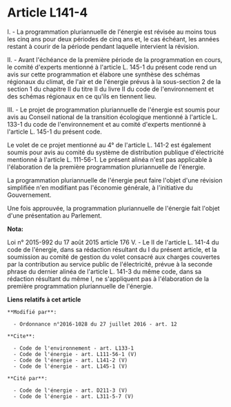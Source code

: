 # Article L141-4

I. - La programmation pluriannuelle de l'énergie est révisée au moins tous les cinq ans pour deux périodes de cinq ans et, le
cas échéant, les années restant à courir de la période pendant laquelle intervient la révision. 

II. - Avant l'échéance de la première période de la programmation en cours, le comité d'experts mentionné à l'article L.
145-1 du présent code rend un avis sur cette programmation et élabore une synthèse des schémas régionaux du climat, de l'air
et de l'énergie prévus à la sous-section 2 de la section 1 du chapitre II du titre II du livre II du code de l'environnement
et des schémas régionaux en ce qu'ils en tiennent lieu. 

III. - Le projet de programmation pluriannuelle de l'énergie est soumis pour avis au Conseil national de la transition
écologique mentionné à l'article L. 133-1 du code de l'environnement et au comité d'experts mentionné à l'article L. 145-1 du
présent code. 

Le volet de ce projet mentionné au 4° de l'article L. 141-2 est également soumis pour avis au comité du système de
distribution publique d'électricité mentionné à l'article L. 111-56-1. Le présent alinéa n'est pas applicable à l'élaboration
de la première programmation pluriannuelle de l'énergie. 

La programmation pluriannuelle de l'énergie peut faire l'objet d'une révision simplifiée n'en modifiant pas l'économie
générale, à l'initiative du Gouvernement. 

Une fois approuvée, la programmation pluriannuelle de l'énergie fait l'objet d'une présentation au Parlement.

**Nota:**

Loi n° 2015-992 du 17 août 2015 article 176 V. - Le II de l'article L. 141-4 du code de l'énergie, dans sa rédaction
résultant du I du présent article, et la soumission au comité de gestion du volet consacré aux charges couvertes par la
contribution au service public de l'électricité, prévue à la seconde phrase du dernier alinéa de l'article L. 141-3 du même
code, dans sa rédaction résultant du même I, ne s'appliquent pas à l'élaboration de la première programmation pluriannuelle
de l'énergie.

**Liens relatifs à cet article**

	**Modifié par**:

	  - Ordonnance n°2016-1028 du 27 juillet 2016 - art. 12

	**Cite**:

	  - Code de l'environnement - art. L133-1
	  - Code de l'énergie - art. L111-56-1 (V)
	  - Code de l'énergie - art. L141-2 (V)
	  - Code de l'énergie - art. L145-1 (V)

	**Cité par**:

	  - Code de l'énergie - art. D211-3 (V)
	  - Code de l'énergie - art. L311-5-7 (V)
